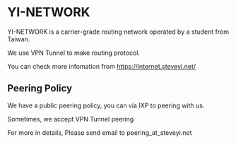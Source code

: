 # YI-NETWORK

YI-NETWORK is a carrier-grade routing network operated by a student from Taiwan.

We use VPN Tunnel to make routing protocol.

You can check more infomation from https://internet.steveyi.net/

## Peering Policy

We have a public peering policy, you can via IXP to peering with us.

Sometimes, we accept VPN Tunnel peering

For more in details, Please send email to peering_at_steveyi.net
